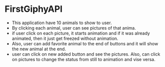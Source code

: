 # FirstGiphyAPI
- This application have 10 animals to show to user.
- By clicking each animal, user can see pictures of that anima.
- if user click on each picture, it starts animation and if it was already animated, then it just get freezed without animation.
- Also, user can add favorite animal to the end of buttons and it will show the new animal at the end. 
- user can click on new added button and see the pictures. Also, can click on pictures to change the status from still to animation and vise versa.
